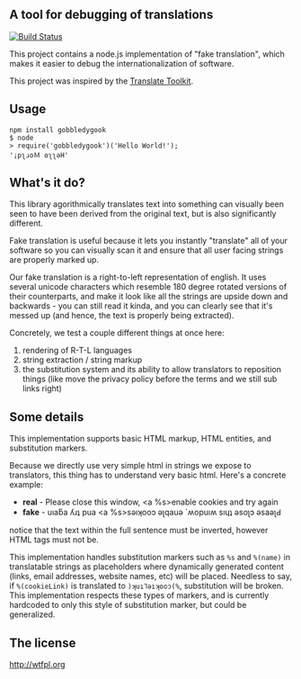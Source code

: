 ## A tool for debugging of translations

[![Build Status](https://secure.travis-ci.org/lloyd/gobbledygook.png)](http://travis-ci.org/lloyd/gobbledygook)

This project contains a node.js implementation of "fake translation",
which makes it easier to debug the internationalization of software.

This project was inspired by the [Translate Toolkit](http://translate.sourceforge.net/wiki/toolkit/history).

## Usage

    npm install gobbledygook
    $ node
    > require('gobbledygook')('Hello World!');
    '¡pʅɹoＭ oʅʅǝH'

## What's it do?

This library agorithmically translates text into something can visually
been seen to have been derived from the original text, but is also
significantly different.

Fake translation is useful because it lets you instantly "translate"
all of your software so you can visually scan it and ensure that all
user facing strings are properly marked up.

Our fake translation is a right-to-left representation of english.  It
uses several unicode characters which resemble 180 degree rotated
versions of their counterparts, and make it look like all the strings
are upside down and backwards - you can still read it kinda, and you
can clearly see that it's messed up (and hence, the text is properly
being extracted).

Concretely, we test a couple different things at once here:

  1. rendering of R-T-L languages
  2. string extraction / string markup
  3. the substitution system and its ability to allow translators to reposition
     things (like move the privacy policy before the terms and we still sub links right)

## Some details

This implementation supports basic HTML markup, HTML entities, and substitution markers.

Because we directly use very simple html in strings we expose
to translators, this thing has to understand very basic html.  Here's a concrete
example:

  * **real** - Please close this window, <a %s>enable cookies</a> and try again
  * **fake** - uıaƃa ʎɹʇ pua <a %s>sǝıʞooɔ ǝʅqauǝ</a> ´ʍopuıʍ sıɥʇ ǝsoʅɔ ǝsaǝʅԀ

notice that the text within the full sentence must be inverted, however HTML
tags must not be.

This implementation handles substitution markers such as `%s` and
`%(name)` in translatable strings as placeholders where dynamically
generated content (links, email addresses, website names, etc) will be
placed.  Needless to say, if `%(cookieLink)` is translated to
`)ʞuı⅂ǝıʞooɔ(%`, substitution will be broken.  This implementation
respects these types of markers, and is currently hardcoded to only
this style of substitution marker, but could be generalized.

## The license

http://wtfpl.org
